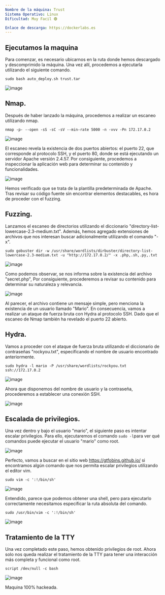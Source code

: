 ```yaml
---
Nombre de la máquina: Trust
Sistema Operativo: Linux
Dificultad: Muy Facil 🟢

Enlace de descarga: https://dockerlabs.es
---
```


## Ejecutamos la maquina

Para comenzar, es necesario ubicarnos en la ruta donde hemos descargado y descomprimido la máquina. Una vez allí, procedemos a ejecutarla utilizando el siguiente comando.

```
sudo bash auto_deploy.sh trust.tar
```

![image](https://github.com/Cesmendaro/Dockerlabs.es/assets/153618246/c16ba732-c73f-45e3-99f6-20418d084296)

## Nmap.

Después de haber lanzado la máquina, procedemos a realizar un escaneo utilizando nmap.

```
nmap -p- --open -sS -sC -sV --min-rate 5000 -n -vvv -Pn 172.17.0.2
```

![image](https://github.com/Cesmendaro/Dockerlabs.es/assets/153618246/f175244f-74df-438e-8f73-75fbe3678345)

El escaneo revela la existencia de dos puertos abiertos: el puerto 22, que corresponde al protocolo SSH, y el puerto 80, donde se está ejecutando un servidor Apache versión 2.4.57. Por consiguiente, procedemos a inspeccionar la aplicación web para determinar su contenido y funcionalidades.

![image](https://github.com/Cesmendaro/Dockerlabs.es/assets/153618246/7cbb281a-b793-42f5-aa2b-609e3639673b)


Hemos verificado que se trata de la plantilla predeterminada de Apache. Tras revisar su código fuente sin encontrar elementos destacables, es hora de proceder con el fuzzing.

## Fuzzing.

Lanzamos el escaneo de directorios utilizando el diccionario "directory-list-lowercase-2.3-medium.txt". Además, hemos agregado extensiones de archivos que nos interesan buscar adicionalmente utilizando el comando "-x".

```
sudo gobuster dir -w /usr/share/wordlists/dirbuster/directory-list-lowercase-2.3-medium.txt -u "http://172.17.0.2/" -x .php,.sh,.py,.txt
```

![image](https://github.com/Cesmendaro/Dockerlabs.es/assets/153618246/826a5a63-2e29-4b91-ab22-74cf415a8937)

Como podemos observar, se nos informa sobre la existencia del archivo "secret.php", Por consiguiente, procederemos a revisar su contenido para determinar su naturaleza y relevancia.

![image](https://github.com/Cesmendaro/Dockerlabs.es/assets/153618246/4c23b30c-e3c8-4b0e-9cb8-dc471e1e82a8)

Al parecer, el archivo contiene un mensaje simple, pero menciona la existencia de un usuario llamado "Mario". En consecuencia, vamos a realizar un ataque de fuerza bruta con Hydra al protocolo SSH. Dado que el escaneo de Nmap también ha revelado el puerto 22 abierto.

## Hydra.

Vamos a proceder con el ataque de fuerza bruta utilizando el diccionario de contraseñas "rockyou.txt", especificando el nombre de usuario encontrado anteriormente.

```
sudo hydra -l mario -P /usr/share/wordlists/rockyou.txt ssh://172.17.0.2
```

![image](https://github.com/Cesmendaro/Dockerlabs.es/assets/153618246/fe2496d4-32a5-43f1-b22b-48dae8526848)


Ahora que disponemos del nombre de usuario y la contraseña, procederemos a establecer una conexión SSH.


![image](https://github.com/Cesmendaro/Dockerlabs.es/assets/153618246/902181d4-5fdc-4246-8ee0-c0646d07d175)


## Escalada de privilegios.

Una vez dentro y bajo el usuario "mario", el siguiente paso es intentar escalar privilegios. Para ello, ejecutaremos el comando `sudo -l`para ver qué comandos puede ejecutar el usuario "mario" como root.


![image](https://github.com/Cesmendaro/Dockerlabs.es/assets/153618246/e5325cdb-915f-4cef-a2cd-efea05febd3f)


Perfecto, vamos a buscar en el sitio web https://gtfobins.github.io/ si encontramos algún comando que nos permita escalar privilegios utilizando el editor vim.

```
sudo vim -c ':!/bin/sh'
```

![image](https://github.com/Cesmendaro/Dockerlabs.es/assets/153618246/47631fb5-0fdc-4697-8d68-263c28b8f9e2)

Entendido, parece que podemos obtener una shell, pero para ejecutarlo correctamente necesitamos especificar la ruta absoluta del comando.

```
sudo /usr/bin/vim -c ':!/bin/sh'
```

![image](https://github.com/Cesmendaro/Dockerlabs.es/assets/153618246/79e850fd-ef92-4edc-8394-99115a1a9839)

## Tratamiento de la TTY

Una vez completado este paso, hemos obtenido privilegios de root. Ahora solo nos queda realizar el tratamiento de la TTY para tener una interacción más completa y funcional como root.

```
script /dev/null -c bash
```

![image](https://github.com/Cesmendaro/Dockerlabs.es/assets/153618246/538c7475-4c47-4486-a1ac-0390c6fb346d)

Maquina 100% hackeada.

